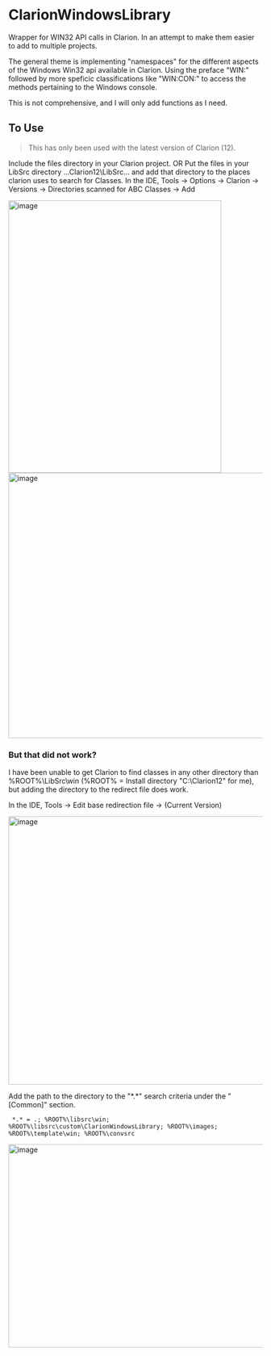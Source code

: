 
# ClarionWindowsLibrary
Wrapper for WIN32 API calls in Clarion. In an attempt to make them easier to add to multiple projects.

The general theme is implementing "namespaces" for the different aspects of the Windows Win32 api available in Clarion. Using the preface "WIN:" followed by more speficic classifications like "WIN:CON:" to access the methods pertaining to the Windows console.

This is not comprehensive, and I will only add functions as I need.

##  To Use
> This has only been used with the latest version of Clarion (12).

Include  the files directory in your Clarion project. 
OR
Put the files in your LibSrc directory ...Clarion12\LibSrc\... and add that directory to the places clarion uses to search for Classes.
In the IDE, Tools -> Options -> Clarion -> Versions -> Directories scanned for ABC Classes -> Add

<img width="422" height="540" alt="image" src="https://github.com/user-attachments/assets/e6c8f0c6-c9b6-455c-b7e0-38fbae516b30" />

<img width="716" height="526" alt="image" src="https://github.com/user-attachments/assets/f83b5b16-4acc-42c9-ab52-92b0be865149" />

### But that did not work?
I have been unable to get Clarion to find classes in any other directory than %ROOT%\LibSrc\win (%ROOT% = Install directory "C:\Clarion12" for me), but adding the directory to the redirect file does work.

In the IDE, Tools -> Edit base redirection file -> (Current Version)

<img width="549" height="532" alt="image" src="https://github.com/user-attachments/assets/6446fe1a-3477-481a-8d45-baf186f5d713" />

Add the path to the directory to the "\*.\*" search criteria under the "[Common]" section.
  
  <code> \*.\*   = .; %ROOT%\libsrc\win; %ROOT%\libsrc\custom\ClarionWindowsLibrary; %ROOT%\images; %ROOT%\template\win; %ROOT%\convsrc </code>

<img width="1045" height="403" alt="image" src="https://github.com/user-attachments/assets/f421a995-9f71-4dfd-a493-4069e663a71d" />
